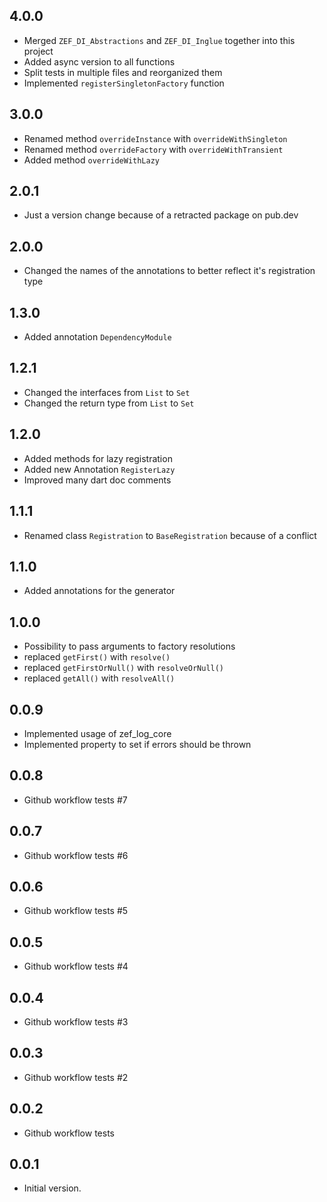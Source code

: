 ## 4.0.0

- Merged `ZEF_DI_Abstractions` and `ZEF_DI_Inglue` together into this project
- Added async version to all functions
- Split tests in multiple files and reorganized them
- Implemented `registerSingletonFactory` function

## 3.0.0

- Renamed method `overrideInstance` with `overrideWithSingleton`
- Renamed method `overrideFactory` with `overrideWithTransient`
- Added method `overrideWithLazy`

## 2.0.1

- Just a version change because of a retracted package on pub.dev

## 2.0.0

- Changed the names of the annotations to better reflect it's registration type

## 1.3.0

- Added annotation `DependencyModule`

## 1.2.1

- Changed the interfaces from `List` to `Set`
- Changed the return type from `List` to `Set`

## 1.2.0

- Added methods for lazy registration
- Added new Annotation `RegisterLazy`
- Improved many dart doc comments

## 1.1.1

- Renamed class `Registration` to `BaseRegistration` because of a conflict

## 1.1.0

- Added annotations for the generator

## 1.0.0

- Possibility to pass arguments to factory resolutions
- replaced `getFirst()` with `resolve()`
- replaced `getFirstOrNull()` with `resolveOrNull()`
- replaced `getAll()` with `resolveAll()`

## 0.0.9

- Implemented usage of zef_log_core
- Implemented property to set if errors should be thrown

## 0.0.8

- Github workflow tests #7

## 0.0.7

- Github workflow tests #6

## 0.0.6

- Github workflow tests #5

## 0.0.5

- Github workflow tests #4

## 0.0.4

- Github workflow tests #3

## 0.0.3

- Github workflow tests #2

## 0.0.2

- Github workflow tests

## 0.0.1

- Initial version.

